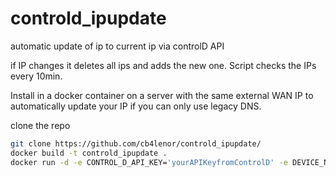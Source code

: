 # controld_ipupdate
automatic update of ip to current ip via controlD API

if IP changes it deletes all ips and adds the new one. Script checks the IPs every 10min.


Install in a docker container on a server with the same external WAN IP to automatically update your IP if you can only use legacy DNS.

clone the repo
```bash
git clone https://github.com/cb4lenor/controld_ipupdate/
docker build -t controld_ipupdate .
docker run -d -e CONTROL_D_API_KEY='yourAPIKeyfromControlD' -e DEVICE_NAME='yourDeviceNameInControlD' controld_ipupdate
```

